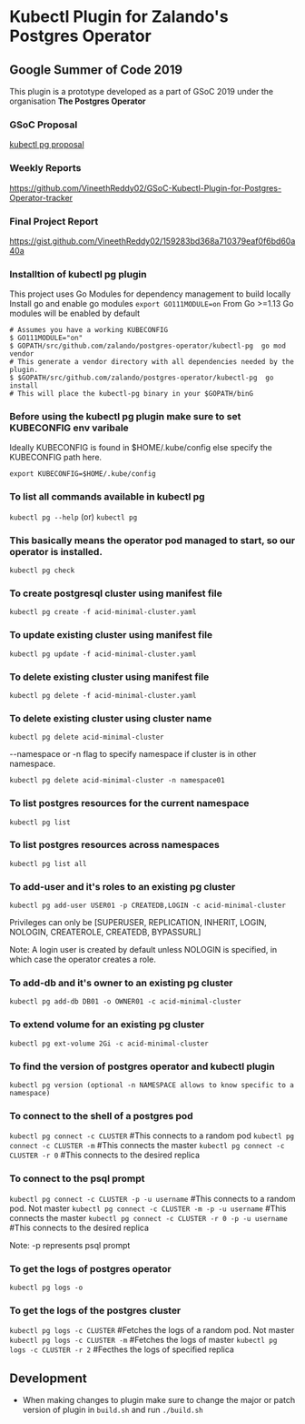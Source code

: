 # Kubectl Plugin for Zalando's Postgres Operator

## Google Summer of Code 2019

This plugin is a prototype developed as a part of GSoC 2019 under the organisation
**The Postgres Operator**

### GSoC Proposal

[kubectl pg proposal](https://docs.google.com/document/d/1-WMy9HkfZ1XnnMbzplMe9rCzKrRMGaMz4owLVXXPb7w/edit)

### Weekly Reports

https://github.com/VineethReddy02/GSoC-Kubectl-Plugin-for-Postgres-Operator-tracker

 ### Final Project Report
 
 https://gist.github.com/VineethReddy02/159283bd368a710379eaf0f6bd60a40a
 

### Installtion of kubectl pg plugin

This project uses Go Modules for dependency management to build locally
Install go and enable go modules ```export GO111MODULE=on```
From Go >=1.13 Go modules will be enabled by default
```
# Assumes you have a working KUBECONFIG
$ GO111MODULE="on" 
$ GOPATH/src/github.com/zalando/postgres-operator/kubectl-pg  go mod vendor 
# This generate a vendor directory with all dependencies needed by the plugin.
$ $GOPATH/src/github.com/zalando/postgres-operator/kubectl-pg  go install
# This will place the kubectl-pg binary in your $GOPATH/binG
```

### Before using the kubectl pg plugin make sure to set KUBECONFIG env varibale

Ideally KUBECONFIG is found in $HOME/.kube/config else specify the KUBECONFIG path here.

```export KUBECONFIG=$HOME/.kube/config``` 

### To list all commands available in kubectl pg

```kubectl pg --help``` (or) ```kubectl pg```

### This basically means the operator pod managed to start, so our operator is installed.

```kubectl pg check```

### To create postgresql cluster using manifest file

```kubectl pg create -f acid-minimal-cluster.yaml```

### To update existing cluster using manifest file

```kubectl pg update -f acid-minimal-cluster.yaml```

### To delete existing cluster using manifest file

```kubectl pg delete -f acid-minimal-cluster.yaml```

### To delete existing cluster using cluster name

```kubectl pg delete acid-minimal-cluster```

--namespace or -n flag to specify namespace if cluster is in other namespace.

```kubectl pg delete acid-minimal-cluster -n namespace01```

### To list postgres resources for the current namespace

```kubectl pg list```

### To list postgres resources across namespaces

```kubectl pg list all```

### To add-user and it's roles to an existing pg cluster

```kubectl pg add-user USER01 -p CREATEDB,LOGIN -c acid-minimal-cluster```

Privileges can only be [SUPERUSER, REPLICATION, INHERIT, LOGIN, NOLOGIN, CREATEROLE, CREATEDB, BYPASSURL]

Note: A login user is created by default unless NOLOGIN is specified, in which case the operator creates a role.

### To add-db and it's owner to an existing pg cluster

```kubectl pg add-db DB01 -o OWNER01 -c acid-minimal-cluster```

### To extend volume for an existing pg cluster

```kubectl pg ext-volume 2Gi -c acid-minimal-cluster```

### To find the version of postgres operator and kubectl plugin

```kubectl pg version (optional -n NAMESPACE allows to know specific to a namespace)```

### To connect to the shell of a postgres pod

```kubectl pg connect -c CLUSTER``` #This connects to a random pod
```kubectl pg connect -c CLUSTER -m``` #This connects the master
```kubectl pg connect -c CLUSTER -r 0``` #This connects to the desired replica

### To connect to the psql prompt

```kubectl pg connect -c CLUSTER -p -u username``` #This connects to a random pod. Not master
```kubectl pg connect -c CLUSTER -m -p -u username``` #This connects the master
```kubectl pg connect -c CLUSTER -r 0 -p -u username``` #This connects to the desired replica

Note: -p represents psql prompt

### To get the logs of postgres operator

```kubectl pg logs -o```

### To get the logs of the postgres cluster

```kubectl pg logs -c CLUSTER``` #Fetches the logs of a random pod. Not master
```kubectl pg logs -c CLUSTER -m``` #Fetches the logs of master
```kubectl pg logs -c CLUSTER -r 2``` #Fecthes the logs of specified replica

## Development

- When making changes to plugin make sure to change the major or patch version
of plugin in ```build.sh``` and run ```./build.sh``` 
